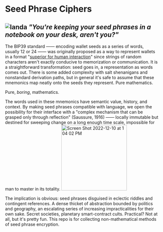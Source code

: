 Seed Phrase Ciphers
======
![landa](https://user-images.githubusercontent.com/70870763/206868415-78a3a323-5f4b-4746-acce-c37bcafe5170.jpeg)
*"You're keeping your seed phrases in a notebook on your desk, aren't you?"*
------

The BIP39 standard —— encoding wallet seeds as a series of words, usually 12 or 24 —— was originally proposed as a way to represent wallets in a format "[superior for human interaction](https://github.com/bitcoin/bips/blob/master/bip-0039.mediawiki)" since strings of random characters aren't exactly conducive to memorization or communication. It is a straightforward transformation: seed goes in, a representation as words comes out. There is some added complexity with salt shenanigans and nonstandard derivation paths, but in general it's safe to assume that these mnemonics map neatly onto the seeds they represent. Pure mathematics.

Pure, *boring*, mathematics.

The words used in these mnemonics have semantic value, history, and context. By making seed phrases compatible with language, we open the possibility for their interface with a "complex mechanism that can be grasped only through reflection" (Saussure, 1916) —— locally immutable but destined for sweeping change on a long enough time scale, impossible for man to master in its totality. <img width="215" alt="Screen Shot 2022-12-10 at 1 04 02 PM" src="https://user-images.githubusercontent.com/70870763/206869086-a4c06877-8962-4311-9c29-466339d3ed8e.png">

The implication is obvious: seed phrases disguised in eclectic riddles and contingent references. A dense thicket of abstraction bounded by politics and geography, an escalating series of increasing impracticalities for their own sake. Secret societies, planetary smart-contract cults. Practical? Not at all, but it's pretty fun. This repo is for collecting non-mathematical methods of seed phrase encryption.
